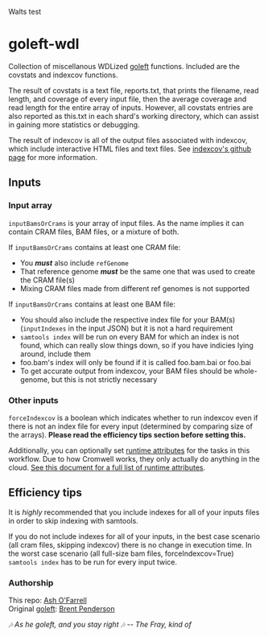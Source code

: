 Walts test
# goleft-wdl
Collection of miscellanous WDLized [goleft](https://github.com/brentp/goleft) functions. Included are the covstats and indexcov functions.

The result of covstats is a text file, reports.txt, that prints the filename, read length, and coverage of every input file, then the average coverage and read length for the entire array of inputs. However, all covstats entries are also reported as this.txt in each shard's working directory, which can assist in gaining more statistics or debugging.

The result of indexcov is all of the output files associated with indexcov, which include interactive HTML files and text files. See [indexcov's github page](https://github.com/brentp/goleft/tree/master/indexcov#indexcov) for more information.

## Inputs
### Input array
`inputBamsOrCrams` is your array of input files. As the name implies it can contain CRAM files, BAM files, or a mixture of both.

If `inputBamsOrCrams` contains at least one CRAM file:
* You ***must*** also include `refGenome` 
* That reference genome ***must*** be the same one that was used to create the CRAM file(s)
* Mixing CRAM files made from different ref genomes is not supported 

If `inputBamsOrCrams` contains at least one BAM file:
* You should also include the respective index file for your BAM(s) (`inputIndexes` in the input JSON) but it is not a hard requirement  
* `samtools index` will be run on every BAM for which an index is not found, which can really slow things down, so if you have indicies lying around, include them  
* foo.bam's index will only be found if it is called foo.bam.bai or foo.bai
* To get accurate output from indexcov, your BAM files should be whole-genome, but this is not strictly necessary  

### Other inputs
`forceIndexcov` is a boolean which indicates whether to run indexcov even if there is not an index file for every input (determined by comparing size of the arrays). **Please read the efficiency tips section before setting this.**

Additionally, you can optionally set [runtime attributes](https://cromwell.readthedocs.io/en/stable/RuntimeAttributes/) for the tasks in this workflow. Due to how Cromwell works, they only actually do anything in the cloud. [See this document for a full list of runtime attributes](https://github.com/aofarrel/goleft-wdl/blob/main/README_runtime_attributes.md). 

## Efficiency tips
It is *highly* recommended that you include indexes for all of your inputs files in order to skip indexing with samtools.  

If you do not include indexes for all of your inputs, in the best case scenario (all cram files, skipping indexcov) there is no change in execution time. In the worst case scenario (all full-size bam files, forceIndexcov=True) `samtools index` has to be run for every input twice.  

### Authorship
This repo: [Ash O'Farrell](https://github.com/aofarrel)  
Original [goleft](https://github.com/brentp/goleft): [Brent Penderson](https://github.com/brentp)  



 *🎶 As he goleft, and you stay right 🎶 -- The Fray, kind of*
